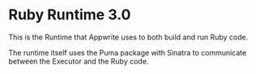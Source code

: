 # Ruby Runtime 3.0

This is the Runtime that Appwrite uses to both build and run Ruby code.

The runtime itself uses the Puma package with Sinatra to communicate between the Executor and the Ruby code.